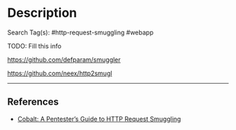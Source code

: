 # Description

Search Tag(s): #http-request-smuggling #webapp

TODO: Fill this info

https://github.com/defparam/smuggler

https://github.com/neex/http2smugl

---
## References

- [Cobalt: A Pentester’s Guide to HTTP Request Smuggling](https://www.cobalt.io/blog/a-pentesters-guide-to-http-request-smuggling)